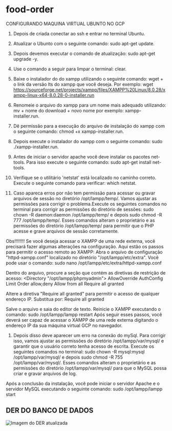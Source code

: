 # food-order
CONFIGURANDO MAQUINA VIRTUAL UBUNTO NO GCP

1.	Depois de criada conectar ao ssh e entrar no terminal Ubuntu.

2.	Atualizar o Ubunto com o seguinte comando: sudo apt-get update.


3.	Depois devemos executar o comando de atualização: sudo apt-get upgrade -y.

4.	Use o comando a seguir para limpar o terminal: clear.


5.	Baixe o instalador do do xampp utilizando o seguinte comando: wget + o link da versão lts do xampp que você deseja. Por exemplo: wget https://sourceforge.net/projects/xampp/files/XAMPP%20Linux/8.0.28/xampp-linux-x64-8.0.28-0-installer.run

6.	Renomeie o arquivo do xampp para um nome mais adequado utilizando: mv + nome do download + novo nome por exemplo: xampp-installer.run.


7.	Dê permissão para a execução do arquivo de instalação do xampp com o seguinte comando: chmod +x xampp-installer.run.

8.	Depois execute o instalador do xampp com o seguinte comando: sudo ./xampp-installer.run.


9.	 Antes de iniciar o servidor apache você deve instalar os pacotes net-tools. Para isso execute o seguinte comando: sudo apt-get install net-tools.

10.	 Verifique se o utilitário 'netstat' está localizado no caminho correto. Execute o seguinte comando para verificar: which netstat.


11.	Caso apareca erros por não tem permissão para acessar ou gravar arquivos de sessão no diretório /opt/lampp/temp/. Vamos ajustar as permissões para corrigir o problema.Execute os seguintes comandos no terminal para corrigir as permissões do diretório de sessões: sudo chown -R daemon:daemon /opt/lampp/temp/  e depois sudo chmod -R 777 /opt/lampp/temp/. Esses comandos alteram o proprietário e as permissões do diretório /opt/lampp/temp/ para permitir que o PHP acesse e grave arquivos de sessão corretamente.


Obs!!!!!!!!
	Se você deseja acessar o XAMPP de uma rede externa, você precisará fazer algumas alterações na configuração. Aqui estão os passos para permitir o acesso remoto ao XAMPP:
    Abra o arquivo de configuração "httpd-xampp.conf" localizado no diretório "/opt/lampp/etc/extra". Você pode usar o comando:
sudo nano /opt/lampp/etc/extra/httpd-xampp.conf 

Dentro do arquivo, procure a seção que contém as diretivas de restrição de acesso:
  <Directory "/opt/lampp/phpmyadmin">
    AllowOverride AuthConfig Limit
    Order allow,deny
    Allow from all
    Require all granted
  </Directory>

Altere a diretiva "Require all granted" para permitir o acesso de qualquer endereço IP. Substitua por:
Require all granted

Salve o arquivo e saia do editor de texto.
Reinicie o XAMPP executando o comando:
sudo /opt/lampp/lampp restart
Após seguir esses passos, você deverá ser capaz de acessar o XAMPP de uma rede externa digitando o endereço IP da sua máquina virtual GCP no navegador.

1.	Depois disso deve aparecer um erro na conexão do mySql. Para corrigir isso, vamos ajustar as permissões do diretório /opt/lampp/var/mysql/ e garantir que o usuário correto tenha acesso de escrita. Execute os seguintes comandos no terminal: sudo chown -R mysql:mysql /opt/lampp/var/mysql/ e depois sudo chmod -R 755 /opt/lampp/var/mysql/. Esses comandos alteram o proprietário e as permissões do diretório /opt/lampp/var/mysql/ para que o MySQL possa criar e gravar arquivos de log.



Após a conclusão da instalação, você pode iniciar o servidor Apache e o servidor MySQL executando o seguinte comando: sudo /opt/lampp/lampp start












## DER DO BANCO DE DADOS


![Imagem do DER atualizada](https://github.com/Glemnt/food-order/assets/99224638/0e6d1e8f-9498-49ae-a57f-df21b7717c77)













